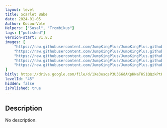 ```yaml
---
layout: level
title: Scarlet Babe
date: 2024-01-05
Author: KocourVole
Helpers: ["Susal", "Trombikus"]
tags: ["polished"]
version-start: v1.8.2
images: [
    "https://raw.githubusercontent.com/JumpKingPlus/JumpKingPlus.github.io/www/images/workshop/levels/ws45-banner.png",
    "https://raw.githubusercontent.com/JumpKingPlus/JumpKingPlus.github.io/www/images/workshop/levels/ws45-2.png",
    "https://raw.githubusercontent.com/JumpKingPlus/JumpKingPlus.github.io/www/images/workshop/levels/ws45-3.png",
    "https://raw.githubusercontent.com/JumpKingPlus/JumpKingPlus.github.io/www/images/workshop/levels/ws45-4.png",
    "https://raw.githubusercontent.com/JumpKingPlus/JumpKingPlus.github.io/www/images/workshop/levels/ws45-5.png"
]
bitly: https://drive.google.com/file/d/1Xe3esqsP3U3S6dAKpHNaTHS1QQzkPtK3/view?usp=sharing
levelId: "45"
hidden: false
isPolished: true
---
```


<!-- more -->

<div id="description">
    <h2>Description</h2>
    <p>No description.</p>
</div>